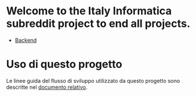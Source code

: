 # Welcome to the Italy Informatica subreddit project to end all projects.

 * [Backend](backend/README.md)



# Uso di questo progetto

Le linee guida del flusso di sviluppo utilizzato da questo progetto sono descritte nel [documento relativo](http://gitlab.italyinformatica.org/ItalyInformatica/ItalyInformatica-Project/wikis/ii-flow).

